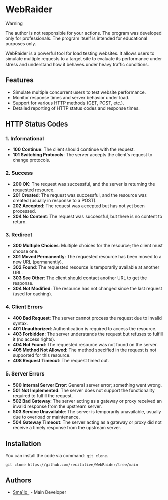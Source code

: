 # WebRaider

> [!WARNING]
> The author is not responsible for your actions. The program was developed only for professionals. The program itself is intended for educational purposes only.  


WebRaider is a powerful tool for load testing websites. It allows users to simulate multiple requests to a target site to evaluate its performance under stress and understand how it behaves under heavy traffic conditions.

## Features

- Simulate multiple concurrent users to test website performance.
- Monitor response times and server behavior under load.
- Support for various HTTP methods (GET, POST, etc.).
- Detailed reporting of HTTP status codes and response times.

## HTTP Status Codes

### 1. Informational
- **100 Continue**: The client should continue with the request.
- **101 Switching Protocols**: The server accepts the client's request to change protocols.

### 2. Success
- **200 OK**: The request was successful, and the server is returning the requested resource.
- **201 Created**: The request was successful, and the resource was created (usually in response to a POST).
- **202 Accepted**: The request was accepted but has not yet been processed.
- **204 No Content**: The request was successful, but there is no content to return.

### 3. Redirect
- **300 Multiple Choices**: Multiple choices for the resource; the client must choose one.
- **301 Moved Permanently**: The requested resource has been moved to a new URL (permanently).
- **302 Found**: The requested resource is temporarily available at another URL.
- **303 See Other**: The client should contact another URL to get the response.
- **304 Not Modified**: The resource has not changed since the last request (used for caching).

### 4. Client Errors
- **400 Bad Request**: The server cannot process the request due to invalid syntax.
- **401 Unauthorized**: Authentication is required to access the resource.
- **403 Forbidden**: The server understands the request but refuses to fulfill it (no access rights).
- **404 Not Found**: The requested resource was not found on the server.
- **405 Method Not Allowed**: The method specified in the request is not supported for this resource.
- **408 Request Timeout**: The request timed out.

### 5. Server Errors
- **500 Internal Server Error**: General server error; something went wrong.
- **501 Not Implemented**: The server does not support the functionality required to fulfill the request.
- **502 Bad Gateway**: The server acting as a gateway or proxy received an invalid response from the upstream server.
- **503 Service Unavailable**: The server is temporarily unavailable, usually due to overload or maintenance.
- **504 Gateway Timeout**: The server acting as a gateway or proxy did not receive a timely response from the upstream server.

## Installation

You can install the code via command: ``git clone``.

``git clone https://github.com/recitative/WebRaider/tree/main``

## Authors

- [Sma1lo_](https://github.com/Sma1lo) - Main Developer